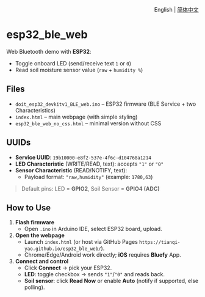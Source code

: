 <p align="right">
  English | <a href="./README.zh-CN.md">简体中文</a>
</p>

# esp32_ble_web

Web Bluetooth demo with **ESP32**:  
- Toggle onboard LED (send/receive text `1` or `0`)  
- Read soil moisture sensor value (`raw` + `humidity %`)  

## Files
- `doit_esp32_devkitv1_BLE_web.ino` – ESP32 firmware (BLE Service + two Characteristics)
- `index.html` – main webpage (with simple styling)
- `esp32_ble_web_no_css.html` – minimal version without CSS

## UUIDs
- **Service UUID**: `19b10000-e8f2-537e-4f6c-d104768a1214`
- **LED Characteristic** (WRITE/READ, text): accepts `"1"` or `"0"`
- **Sensor Characteristic** (READ/NOTIFY, text):  
  - Payload format: `"raw,humidity"` (example: `1780,63`)

> Default pins: LED = **GPIO2**, Soil Sensor = **GPIO4 (ADC)**  

## How to Use
1. **Flash firmware**  
   - Open `.ino` in Arduino IDE, select ESP32 board, upload.
2. **Open the webpage**  
   - Launch `index.html` (or host via GitHub Pages `https://tianqi-yao.github.io/esp32_ble_web/`).  
   - Chrome/Edge/Android work directly; **iOS** requires **Bluefy** App.
3. **Connect and control**  
   - Click **Connect** → pick your ESP32.  
   - **LED**: toggle checkbox → sends `"1"`/`"0"` and reads back.  
   - **Soil sensor**: click **Read Now** or enable **Auto** (notify if supported, else polling).
